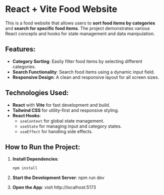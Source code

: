 # **React + Vite Food Website**

This is a food website that allows users to **sort food items by categories** and **search for specific food items**. The project demonstrates various React concepts and hooks for state management and data manipulation.

## **Features:**
- **Category Sorting**: Easily filter food items by selecting different categories.
- **Search Functionality**: Search food items using a dynamic input field.
- **Responsive Design**: A clean and responsive layout for all screen sizes.

## **Technologies Used:**
- **React** with **Vite** for fast development and build.
- **Tailwind CSS** for utility-first and responsive styling.
- **React Hooks**:
  - `useContext` for global state management.
  - `useState` for managing input and category states.
  - `useEffect` for handling side effects.

## **How to Run the Project:**
1. **Install Dependencies**:
   ```bash
   npm install
   
2. **Start the Development Server**:
npm run dev

3. **Open the App**:
   visit http://localhost:5173
